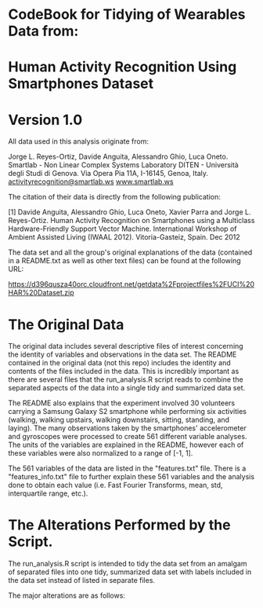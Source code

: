 # CodeBook for Tidying of Wearables Data from:
# Human Activity Recognition Using Smartphones Dataset
# Version 1.0


All data used in this analysis originate from:

Jorge L. Reyes-Ortiz, Davide Anguita, Alessandro Ghio, Luca Oneto.
Smartlab - Non Linear Complex Systems Laboratory
DITEN - Università degli Studi di Genova.
Via Opera Pia 11A, I-16145, Genoa, Italy.
activityrecognition@smartlab.ws
www.smartlab.ws

The citation of their data is directly from the following publication:

[1] Davide Anguita, Alessandro Ghio, Luca Oneto, Xavier Parra and Jorge L. Reyes-Ortiz. Human Activity Recognition on Smartphones using a Multiclass Hardware-Friendly Support Vector Machine. International Workshop of Ambient Assisted Living (IWAAL 2012). Vitoria-Gasteiz, Spain. Dec 2012


The data set and all the group's original explanations of the data (contained in a README.txt as well as other text files) can be found at the following URL:

https://d396qusza40orc.cloudfront.net/getdata%2Fprojectfiles%2FUCI%20HAR%20Dataset.zip

# The Original Data

The original data includes several descriptive files of interest concerning the identity of variables and observations in the data set.  The README contained in the original data (not this repo) includes the identity and contents of the files included in the data.  This is incredibly important as there are several files that the run_analysis.R script reads to combine the separated aspects of the data into a single tidy and summarized data set.  

The README also explains that the experiment involved 30 volunteers carrying a Samsung Galaxy S2 smartphone while performing six activities (walking, walking upstairs, walking downstairs, sitting, standing, and laying).  The many observations taken by the smartphones' accelerometer and gyroscopes were processed to create 561 different variable analyses.  The units of the variables are explained in the README, however each of these variables were also normalized to a range of [-1, 1]. 

The 561 variables of the data are listed in the "features.txt" file. There is a "features_info.txt" file to further explain these 561 variables and the analysis done to obtain each value (i.e. Fast Fourier Transforms, mean, std, interquartile range, etc.).

# The Alterations Performed by the Script.

The run_analysis.R script is intended to tidy the data set from an amalgam of separated files into one tidy, summarized data set with labels included in the data set instead of listed in separate files.

The major alterations are as follows:



